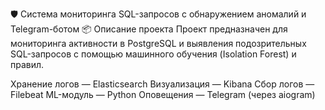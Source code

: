 🛡️ Система мониторинга SQL-запросов с обнаружением аномалий и Telegram-ботом
📦 Описание проекта
Проект предназначен для мониторинга активности в PostgreSQL и выявления подозрительных SQL-запросов с помощью машинного обучения (Isolation Forest) и правил.

Хранение логов — Elasticsearch
Визуализация — Kibana
Сбор логов — Filebeat
ML-модуль — Python
Оповещения — Telegram (через aiogram)